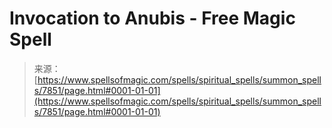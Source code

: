 <!--yml

category: 未分类

date: 2024-06-12 18:42:59

-->

# Invocation to Anubis - Free Magic Spell

> 来源：[https://www.spellsofmagic.com/spells/spiritual_spells/summon_spells/7851/page.html#0001-01-01](https://www.spellsofmagic.com/spells/spiritual_spells/summon_spells/7851/page.html#0001-01-01)
